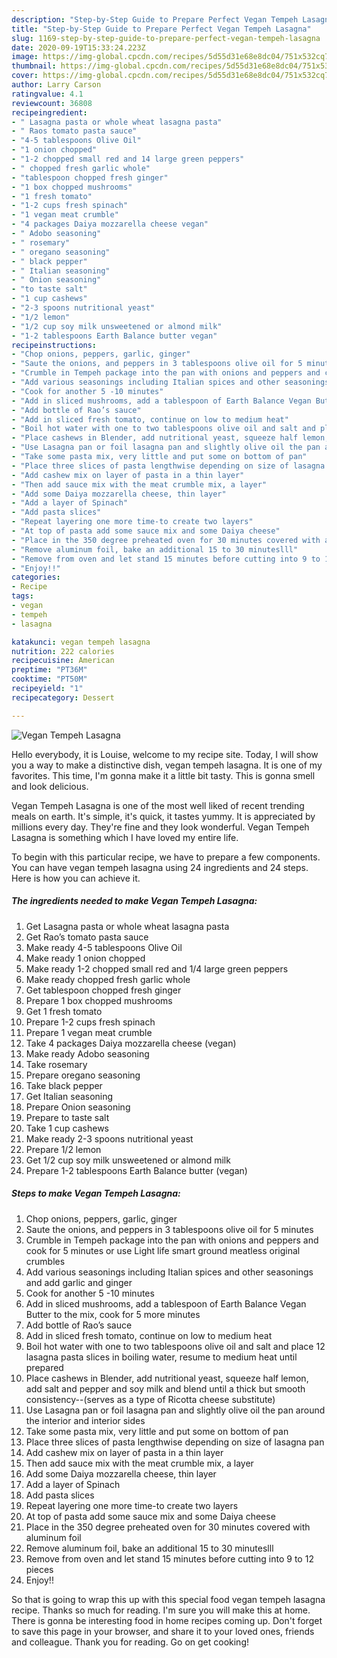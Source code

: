 ```yaml
---
description: "Step-by-Step Guide to Prepare Perfect Vegan Tempeh Lasagna"
title: "Step-by-Step Guide to Prepare Perfect Vegan Tempeh Lasagna"
slug: 1169-step-by-step-guide-to-prepare-perfect-vegan-tempeh-lasagna
date: 2020-09-19T15:33:24.223Z
image: https://img-global.cpcdn.com/recipes/5d55d31e68e8dc04/751x532cq70/vegan-tempeh-lasagna-recipe-main-photo.jpg
thumbnail: https://img-global.cpcdn.com/recipes/5d55d31e68e8dc04/751x532cq70/vegan-tempeh-lasagna-recipe-main-photo.jpg
cover: https://img-global.cpcdn.com/recipes/5d55d31e68e8dc04/751x532cq70/vegan-tempeh-lasagna-recipe-main-photo.jpg
author: Larry Carson
ratingvalue: 4.1
reviewcount: 36808
recipeingredient:
- " Lasagna pasta or whole wheat lasagna pasta"
- " Raos tomato pasta sauce"
- "4-5 tablespoons Olive Oil"
- "1 onion chopped"
- "1-2 chopped small red and 14 large green peppers"
- " chopped fresh garlic whole"
- "tablespoon chopped fresh ginger"
- "1 box chopped mushrooms"
- "1 fresh tomato"
- "1-2 cups fresh spinach"
- "1 vegan meat crumble"
- "4 packages Daiya mozzarella cheese vegan"
- " Adobo seasoning"
- " rosemary"
- " oregano seasoning"
- " black pepper"
- " Italian seasoning"
- " Onion seasoning"
- "to taste salt"
- "1 cup cashews"
- "2-3 spoons nutritional yeast"
- "1/2 lemon"
- "1/2 cup soy milk unsweetened or almond milk"
- "1-2 tablespoons Earth Balance butter vegan"
recipeinstructions:
- "Chop onions, peppers, garlic, ginger"
- "Saute the onions, and peppers in 3 tablespoons olive oil for 5 minutes"
- "Crumble in Tempeh package into the pan with onions and peppers and cook for 5 minutes or use Light life smart ground meatless original crumbles"
- "Add various seasonings including Italian spices and other seasonings and add garlic and ginger"
- "Cook for another 5 -10 minutes"
- "Add in sliced mushrooms, add a tablespoon of Earth Balance Vegan Butter to the mix, cook for 5 more minutes"
- "Add bottle of Rao’s sauce"
- "Add in sliced fresh tomato, continue on low to medium heat"
- "Boil hot water with one to two tablespoons olive oil and salt and place 12 lasagna pasta slices in boiling water, resume to medium heat until prepared"
- "Place cashews in Blender, add nutritional yeast, squeeze half lemon, add salt and pepper and soy milk and blend until a thick but smooth consistency--(serves as a type of Ricotta cheese substitute)"
- "Use Lasagna pan or foil lasagna pan and slightly olive oil the pan around the interior and interior sides"
- "Take some pasta mix, very little and put some on bottom of pan"
- "Place three slices of pasta lengthwise depending on size of lasagna pan"
- "Add cashew mix on layer of pasta in a thin layer"
- "Then add sauce mix with the meat crumble mix, a layer"
- "Add some Daiya mozzarella cheese, thin layer"
- "Add a layer of Spinach"
- "Add pasta slices"
- "Repeat layering one more time-to create two layers"
- "At top of pasta add some sauce mix and some Daiya cheese"
- "Place in the 350 degree preheated oven for 30 minutes covered with aluminum foil"
- "Remove aluminum foil, bake an additional 15 to 30 minuteslll"
- "Remove from oven and let stand 15 minutes before cutting into 9 to 12 pieces"
- "Enjoy!!"
categories:
- Recipe
tags:
- vegan
- tempeh
- lasagna

katakunci: vegan tempeh lasagna 
nutrition: 222 calories
recipecuisine: American
preptime: "PT36M"
cooktime: "PT50M"
recipeyield: "1"
recipecategory: Dessert

---
```



![Vegan Tempeh Lasagna](https://img-global.cpcdn.com/recipes/5d55d31e68e8dc04/751x532cq70/vegan-tempeh-lasagna-recipe-main-photo.jpg)

Hello everybody, it is Louise, welcome to my recipe site. Today, I will show you a way to make a distinctive dish, vegan tempeh lasagna. It is one of my favorites. This time, I'm gonna make it a little bit tasty. This is gonna smell and look delicious.



Vegan Tempeh Lasagna is one of the most well liked of recent trending meals on earth. It's simple, it's quick, it tastes yummy. It is appreciated by millions every day. They're fine and they look wonderful. Vegan Tempeh Lasagna is something which I have loved my entire life.


To begin with this particular recipe, we have to prepare a few components. You can have vegan tempeh lasagna using 24 ingredients and 24 steps. Here is how you can achieve it.

<!--inarticleads1-->

##### The ingredients needed to make Vegan Tempeh Lasagna:

1. Get  Lasagna pasta or whole wheat lasagna pasta
1. Get  Rao’s tomato pasta sauce
1. Make ready 4-5 tablespoons Olive Oil
1. Make ready 1 onion chopped
1. Make ready 1-2 chopped small red and 1/4 large green peppers
1. Make ready  chopped fresh garlic whole
1. Get tablespoon chopped fresh ginger
1. Prepare 1 box chopped mushrooms
1. Get 1 fresh tomato
1. Prepare 1-2 cups fresh spinach
1. Prepare 1 vegan meat crumble
1. Take 4 packages Daiya mozzarella cheese (vegan)
1. Make ready  Adobo seasoning
1. Take  rosemary
1. Prepare  oregano seasoning
1. Take  black pepper
1. Get  Italian seasoning
1. Prepare  Onion seasoning
1. Prepare to taste salt
1. Take 1 cup cashews
1. Make ready 2-3 spoons nutritional yeast
1. Prepare 1/2 lemon
1. Get 1/2 cup soy milk unsweetened or almond milk
1. Prepare 1-2 tablespoons Earth Balance butter (vegan)




<!--inarticleads2-->

##### Steps to make Vegan Tempeh Lasagna:

1. Chop onions, peppers, garlic, ginger
1. Saute the onions, and peppers in 3 tablespoons olive oil for 5 minutes
1. Crumble in Tempeh package into the pan with onions and peppers and cook for 5 minutes or use Light life smart ground meatless original crumbles
1. Add various seasonings including Italian spices and other seasonings and add garlic and ginger
1. Cook for another 5 -10 minutes
1. Add in sliced mushrooms, add a tablespoon of Earth Balance Vegan Butter to the mix, cook for 5 more minutes
1. Add bottle of Rao’s sauce
1. Add in sliced fresh tomato, continue on low to medium heat
1. Boil hot water with one to two tablespoons olive oil and salt and place 12 lasagna pasta slices in boiling water, resume to medium heat until prepared
1. Place cashews in Blender, add nutritional yeast, squeeze half lemon, add salt and pepper and soy milk and blend until a thick but smooth consistency--(serves as a type of Ricotta cheese substitute)
1. Use Lasagna pan or foil lasagna pan and slightly olive oil the pan around the interior and interior sides
1. Take some pasta mix, very little and put some on bottom of pan
1. Place three slices of pasta lengthwise depending on size of lasagna pan
1. Add cashew mix on layer of pasta in a thin layer
1. Then add sauce mix with the meat crumble mix, a layer
1. Add some Daiya mozzarella cheese, thin layer
1. Add a layer of Spinach
1. Add pasta slices
1. Repeat layering one more time-to create two layers
1. At top of pasta add some sauce mix and some Daiya cheese
1. Place in the 350 degree preheated oven for 30 minutes covered with aluminum foil
1. Remove aluminum foil, bake an additional 15 to 30 minuteslll
1. Remove from oven and let stand 15 minutes before cutting into 9 to 12 pieces
1. Enjoy!!




So that is going to wrap this up with this special food vegan tempeh lasagna recipe. Thanks so much for reading. I'm sure you will make this at home. There is gonna be interesting food in home recipes coming up. Don't forget to save this page in your browser, and share it to your loved ones, friends and colleague. Thank you for reading. Go on get cooking!
